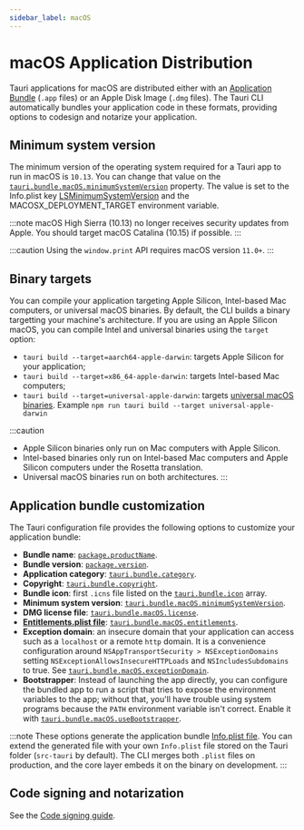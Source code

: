 ```yaml
---
sidebar_label: macOS
---
```


# macOS Application Distribution

Tauri applications for macOS are distributed either with an [Application Bundle] (`.app` files) or an Apple Disk Image (`.dmg` files). The Tauri CLI automatically bundles your application code in these formats, providing options to codesign and notarize your application.

## Minimum system version

The minimum version of the operating system required for a Tauri app to run in macOS is `10.13`. You can change that value on the [`tauri.bundle.macOS.minimumSystemVersion`] property. The value is set to the Info.plist key [LSMinimumSystemVersion] and the MACOSX_DEPLOYMENT_TARGET environment variable.

:::note
macOS High Sierra (10.13) no longer receives security updates from Apple. You should target macOS Catalina (10.15) if possible.
:::

:::caution
Using the `window.print` API requires macOS version `11.0+`.
:::

## Binary targets

You can compile your application targeting Apple Silicon, Intel-based Mac computers, or universal macOS binaries. By default, the CLI builds a binary targetting your machine's architecture. If you are using an Apple Silicon macOS, you can compile Intel and universal binaries using the `target` option:

- `tauri build --target=aarch64-apple-darwin`: targets Apple Silicon for your application;
- `tauri build --target=x86_64-apple-darwin`: targets Intel-based Mac computers;
- `tauri build --target=universal-apple-darwin`: targets [universal macOS binaries].
Example `npm run tauri build --target universal-apple-darwin`

:::caution
- Apple Silicon binaries only run on Mac computers with Apple Silicon.
- Intel-based binaries only run on Intel-based Mac computers and Apple Silicon computers under the Rosetta translation.
- Universal macOS binaries run on both architectures.
:::

## Application bundle customization

The Tauri configuration file provides the following options to customize your application bundle:

- **Bundle name**: [`package.productName`].
- **Bundle version**: [`package.version`].
- **Application category**: [`tauri.bundle.category`].
- **Copyright**: [`tauri.bundle.copyright`].
- **Bundle icon**: first `.icns` file listed on the [`tauri.bundle.icon`] array.
- **Minimum system version**: [`tauri.bundle.macOS.minimumSystemVersion`].
- **DMG license file**: [`tauri.bundle.macOS.license`].
- **[Entitlements.plist file]**: [`tauri.bundle.macOS.entitlements`].
- **Exception domain**: an insecure domain that your application can access such as a `localhost` or a remote `http` domain. It is a convenience configuration around `NSAppTransportSecurity > NSExceptionDomains` setting `NSExceptionAllowsInsecureHTTPLoads` and `NSIncludesSubdomains` to true. See [`tauri.bundle.macOS.exceptionDomain`].
- **Bootstrapper**: Instead of launching the app directly, you can configure the bundled app to run a script that tries to expose the environment variables to the app; without that, you'll have trouble using system programs because the `PATH` environment variable isn't correct. Enable it with [`tauri.bundle.macOS.useBootstrapper`].

:::note
These options generate the application bundle [Info.plist file]. You can extend the generated file with your own `Info.plist` file stored on the Tauri folder (`src-tauri` by default). The CLI merges both `.plist` files on production, and the core layer embeds it on the binary on development.
:::

## Code signing and notarization

See the [Code signing guide].

[Application Bundle]: https://developer.apple.com/library/archive/documentation/CoreFoundation/Conceptual/CFBundles/BundleTypes/BundleTypes.html
[`tauri.bundle.macOS.minimumSystemVersion`]: /docs/api/config#tauri.bundle.macOS.minimumSystemVersion
[LSMinimumSystemVersion]: https://developer.apple.com/documentation/bundleresources/information_property_list/lsminimumsystemversion
[universal macOS binaries]: https://developer.apple.com/documentation/apple-silicon/building-a-universal-macos-binary
[`package.productName`]: /docs/api/config/#package.productName
[`package.version`]: /docs/api/config/#package.version
[`tauri.bundle.category`]: /docs/api/config/#tauri.bundle.category
[`tauri.bundle.copyright`]: /docs/api/config/#tauri.bundle.copyright
[`tauri.bundle.icon`]: /docs/api/config/#tauri.bundle.icon
[`tauri.bundle.macOS.minimumSystemVersion`]: /docs/api/config/#tauri.bundle.macOS.minimumSystemVersion
[`tauri.bundle.macOS.license`]: /docs/api/config/#tauri.bundle.macOS.license
[Entitlements.plist file]: https://developer.apple.com/documentation/bundleresources/entitlements
[`tauri.bundle.macOS.entitlements`]: /docs/api/config/#tauri.bundle.macOS.entitlements
[`tauri.bundle.macOS.exceptionDomain`]: /docs/api/config/#tauri.bundle.macOS.exceptionDomain
[`tauri.bundle.macOS.useBootstrapper`]: /docs/api/config#tauri.bundle.deb.useBootstrapper
[Info.plist file]: https://developer.apple.com/library/archive/documentation/General/Reference/InfoPlistKeyReference/Introduction/Introduction.html
[Code signing guide]: ./sign-macos.md
